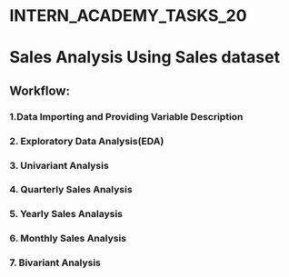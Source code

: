 # INTERN_ACADEMY_TASKS_20

# Sales Analysis Using Sales dataset

## Workflow:

### 1.Data Importing and Providing Variable Description 

### 2. Exploratory Data Analysis(EDA)

### 3. Univariant Analysis

### 4. Quarterly Sales Analysis

### 5. Yearly Sales Analaysis

### 6. Monthly Sales Analysis

### 7. Bivariant Analysis
